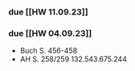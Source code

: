 
### due [[HW 11.09.23]]


### due [[HW 04.09.23]]
- Buch S. 456-458
- AH S. 258/259
132.543.675.244